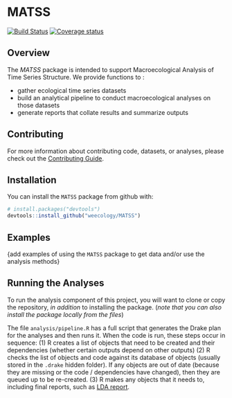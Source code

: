 # MATSS

[![Build Status](https://travis-ci.org/weecology/MATSS.svg?branch=master)](https://travis-ci.org/weecology/MATSS)
[![Coverage
status](https://codecov.io/gh/weecology/MATSS/branch/master/graph/badge.svg)](https://codecov.io/github/weecology/MATSS?branch=master)

## Overview
The *MATSS* package is intended to support Macroecological Analysis of Time Series Structure. We provide functions to :
* gather ecological time series datasets
* build an analytical pipeline to conduct macroecological analyses on those datasets
* generate reports that collate results and summarize outputs

## Contributing

For more information about contributing code, datasets, or analyses, please check out the [Contributing Guide](CONTRIBUTING.md).

## Installation

You can install the `MATSS` package from github with:

``` r
# install.packages("devtools")
devtools::install_github("weecology/MATSS")
```

## Examples

{add examples of using the `MATSS` package to get data and/or use the analysis methods}

## Running the Analyses

To run the analysis component of this project, you will want to clone or copy the repository, *in addition* to installing the package. (*note that you can also install the package locally from the files*)

The file `analysis/pipeline.R` has a full script that generates the Drake plan for the analyses and then runs it. When the code is run, these steps occur in sequence:
(1) R creates a list of objects that need to be created and their dependencies (whether certain outputs depend on other outputs)
(2) R checks the list of objects and code against its database of objects (usually stored in the `.drake` hidden folder). If any objects are out of date (because they are missing or the code / dependencies have changed), then they are queued up to be re-created.
(3) R makes any objects that it needs to, including final reports, such as [LDA report](lda_report.md).
